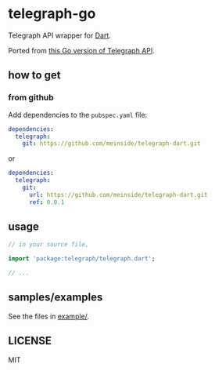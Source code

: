 # telegraph-go

Telegraph API wrapper for [Dart](https://www.dartlang.org/).

Ported from [this Go version of Telegraph API](https://github.com/meinside/telegraph-go).

## how to get

### from github

Add dependencies to the `pubspec.yaml` file:

```yaml
dependencies:
  telegraph:
    git: https://github.com/meinside/telegraph-dart.git
```

or

```yaml
dependencies:
  telegraph:
    git:
      url: https://github.com/meinside/telegraph-dart.git
      ref: 0.0.1
```

## usage

```dart
// in your source file,

import 'package:telegraph/telegraph.dart';

// ...
```

## samples/examples

See the files in [example/](https://github.com/meinside/telegraph-dart/tree/master/example).

## LICENSE

MIT

